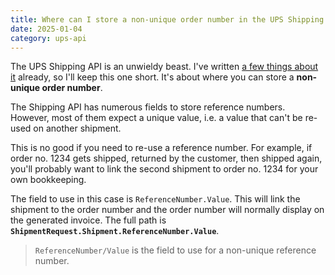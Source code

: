 ```yaml
---
title: Where can I store a non-unique order number in the UPS Shipping API?
date: 2025-01-04
category: ups-api
---
```


The UPS Shipping API is an unwieldy beast. I've written [a few things about it](/ups-api) already, so I'll keep this one short. It's about where you can store a **non-unique order number**.

The Shipping API has numerous fields to store reference numbers. However, most of them expect a unique value, i.e. a value that can't be re-used on another shipment.

This is no good if you need to re-use a reference number. For example, if order no. 1234 gets shipped, returned by the customer, then shipped again, you'll probably want to link the second shipment to order no. 1234 for your own bookkeeping.

The field to use in this case is `ReferenceNumber.Value`. This will link the shipment to the order number and the order number will normally display on the generated invoice. The full path is **`ShipmentRequest.Shipment.ReferenceNumber.Value`**.

> `ReferenceNumber/Value` is the field to use for a non-unique reference number.
